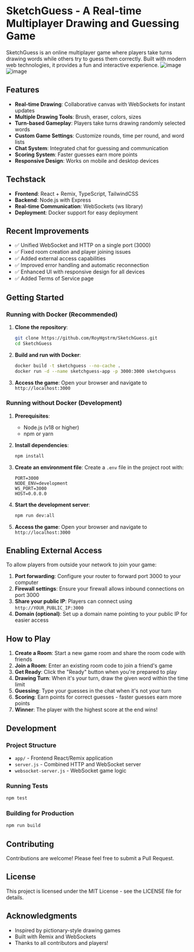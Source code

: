 # SketchGuess - A Real-time Multiplayer Drawing and Guessing Game

SketchGuess is an online multiplayer game where players take turns drawing words while others try to guess them correctly. Built with modern web technologies, it provides a fun and interactive experience.
![image](https://github.com/user-attachments/assets/ab9b3d61-7c16-4b6f-bd92-9eb59558ce50)
![image](https://github.com/user-attachments/assets/9380c8b9-83a4-40bf-b2bc-e8b08ee38981)


## Features

- **Real-time Drawing**: Collaborative canvas with WebSockets for instant updates
- **Multiple Drawing Tools**: Brush, eraser, colors, sizes
- **Turn-based Gameplay**: Players take turns drawing randomly selected words
- **Custom Game Settings**: Customize rounds, time per round, and word lists
- **Chat System**: Integrated chat for guessing and communication
- **Scoring System**: Faster guesses earn more points
- **Responsive Design**: Works on mobile and desktop devices

## Techstack

- **Frontend**: React + Remix, TypeScript, TailwindCSS
- **Backend**: Node.js with Express
- **Real-time Communication**: WebSockets (ws library)
- **Deployment**: Docker support for easy deployment

## Recent Improvements

- ✅ Unified WebSocket and HTTP on a single port (3000)
- ✅ Fixed room creation and player joining issues
- ✅ Added external access capabilities
- ✅ Improved error handling and automatic reconnection
- ✅ Enhanced UI with responsive design for all devices
- ✅ Added Terms of Service page

## Getting Started

### Running with Docker (Recommended)

1. **Clone the repository**:
   ```bash
   git clone https://github.com/RoyHgstrm/SketchGuess.git
   cd SketchGuess
   ```

2. **Build and run with Docker**:
   ```bash
   docker build -t sketchguess --no-cache .
   docker run -d --name sketchguess-app -p 3000:3000 sketchguess
   ```

3. **Access the game**:
   Open your browser and navigate to `http://localhost:3000`

### Running without Docker (Development)

1. **Prerequisites**:
   - Node.js (v18 or higher)
   - npm or yarn

2. **Install dependencies**:
   ```bash
   npm install
   ```

3. **Create an environment file**:
   Create a `.env` file in the project root with:
   ```
   PORT=3000
   NODE_ENV=development
   WS_PORT=3000
   HOST=0.0.0.0
   ```

4. **Start the development server**:
   ```bash
   npm run dev:all
   ```

5. **Access the game**:
   Open your browser and navigate to `http://localhost:3000`

## Enabling External Access

To allow players from outside your network to join your game:

1. **Port forwarding**: Configure your router to forward port 3000 to your computer
2. **Firewall settings**: Ensure your firewall allows inbound connections on port 3000
3. **Share your public IP**: Players can connect using `http://YOUR_PUBLIC_IP:3000`
4. **Domain (optional)**: Set up a domain name pointing to your public IP for easier access

## How to Play

1. **Create a Room**: Start a new game room and share the room code with friends
2. **Join a Room**: Enter an existing room code to join a friend's game
3. **Get Ready**: Click the "Ready" button when you're prepared to play
4. **Drawing Turn**: When it's your turn, draw the given word within the time limit
5. **Guessing**: Type your guesses in the chat when it's not your turn
6. **Scoring**: Earn points for correct guesses - faster guesses earn more points
7. **Winner**: The player with the highest score at the end wins!

## Development

### Project Structure

- `app/` - Frontend React/Remix application
- `server.js` - Combined HTTP and WebSocket server
- `websocket-server.js` - WebSocket game logic

### Running Tests

```bash
npm test
```

### Building for Production

```bash
npm run build
```

## Contributing

Contributions are welcome! Please feel free to submit a Pull Request.

## License

This project is licensed under the MIT License - see the LICENSE file for details.

## Acknowledgments

- Inspired by pictionary-style drawing games
- Built with Remix and WebSockets
- Thanks to all contributors and players!
